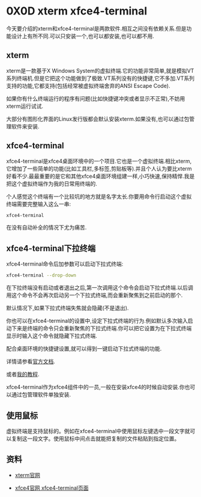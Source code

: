 # 0X0D xterm xfce4-terminal

今天要介绍的xterm和xfce4-terminal是两款软件.相互之间没有依赖关系.但是功能设计上有所不同.可以只安装一个,也可以都安装,也可以都不用.

## xterm

xterm是一款基于X Windows System的虚拟终端.它的功能非常简单,就是模拟VT系列终端机.但是它把这个功能做到了极致.VT系列没有的快捷键,它不多加.VT系列支持的功能,它都支持(包括经常被虚拟终端舍弃的ANSI Escape Code).

如果你有什么终端运行的程序有问题(比如快捷键冲突或者显示不正常),不妨用xterm运行试试.

大部分有图形化界面的Linux发行版都会默认安装xterm.如果没有,也可以通过包管理软件来安装.

## xfce4-terminal

xfce4-terminal是xfce4桌面环境中的一个项目.它也是一个虚拟终端.相比xterm,它增加了一些简单的功能(比如工具栏,多标签,剪贴板等).并且个人认为要比xterm好看不少.最最重要的是它和其他xfce4桌面环境组建一样,小巧快速,保持精悍.我是把这个虚拟终端作为我的日常用终端的.

个人感觉这个终端有一个比较坑的地方就是名字太长.你要用命令行启动这个虚拟终端需要完整输入这么一串:

```bash
xfce4-terminal
```

在没有自动补全的情况下尤为痛苦.

## xfce4-terminal下拉终端

xfce4-terminal命令后加参数可以启动下拉式终端:

```bash
xfce4-terminal --drop-down
```

在下拉终端没有启动或者退出之后,第一次调用这个命令会启动下拉式终端.以后调用这个命令不会再次启动另一个下拉式终端,而会重新聚焦到之前启动的那个.

默认情况下,如果下拉式终端失焦就会隐藏(不是退出).

你也可以在xfce4-terminal的设置中,设定下拉式终端的行为.例如默认多次输入启动下来是终端的命令只会重新聚焦的下拉式终端.你可以把它设置为在下拉式终端显示时输入这个命令就隐藏下拉式终端.

配合桌面环境的快捷键设置,就可以得到一键启动下拉式终端的功能.

详情请参看[官方文档](https://docs.xfce.org/apps/terminal/dropdown).

或者[我的教程](https://www.bilibili.com/video/av17715006/).

xfce4-terminal作为xfce4组件中的一员,一般在安装xfce4的时候自动安装.你也可以通过包管理软件单独安装.

## 使用鼠标

虚拟终端是支持鼠标的。例如在xfce4-terminal中使用鼠标左键选中一段文字就可以复制这一段文字。使用鼠标中间点击就能把复制的文件粘贴到指定位置。

## 资料

* [xterm官网](http://invisible-island.net/xterm/)

* [xfce4官网 xfce4-terminal页面](https://docs.xfce.org/apps/terminal/start)